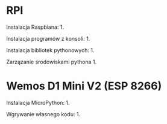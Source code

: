 # RPI

Instalacja Raspbiana:
1.

Instalacja programów z konsoli:
1.

Instalacja bibliotek pythonowych:
1. 

Zarzązanie środowiskami pythona
1.


# Wemos D1 Mini V2 (ESP 8266)

Instalacja MicroPython:
1. 

Wgrywanie własnego kodu:
1.
